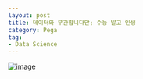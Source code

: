 ```yaml
---
layout: post
title: 데이터와 무관합니다만; 수능 말고 인생
category: Pega
tag:
- Data Science
---
```





[![image](https://jehyunlee.github.io/thumbnails/Python-DS/52_youth_0.png)](https://jehyunlee.github.io/2020/12/29/Python-DS-52-youth/)